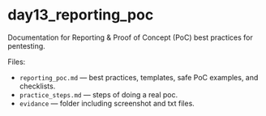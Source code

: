 # day13_reporting_poc

Documentation for Reporting & Proof of Concept (PoC) best practices for pentesting.

Files:
- `reporting_poc.md` — best practices, templates, safe PoC examples, and checklists.
- `practice_steps.md` — steps of doing a real poc.
- `evidance` — folder including screenshot and txt files.

